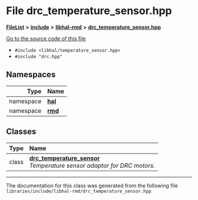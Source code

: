 

# File drc\_temperature\_sensor.hpp



[**FileList**](files.md) **>** [**include**](dir_cba0faac6e93618a6e2539705915bd70.md) **>** [**libhal-rmd**](dir_3a391231662e3c35ce1f8bf907d80c4f.md) **>** [**drc\_temperature\_sensor.hpp**](drc__temperature__sensor_8hpp.md)

[Go to the source code of this file](drc__temperature__sensor_8hpp_source.md)



* `#include <libhal/temperature_sensor.hpp>`
* `#include "drc.hpp"`













## Namespaces

| Type | Name |
| ---: | :--- |
| namespace | [**hal**](namespacehal.md) <br> |
| namespace | [**rmd**](namespacehal_1_1rmd.md) <br> |


## Classes

| Type | Name |
| ---: | :--- |
| class | [**drc\_temperature\_sensor**](classhal_1_1rmd_1_1drc__temperature__sensor.md) <br>_Temperature sensor adaptor for DRC motors._  |



















































------------------------------
The documentation for this class was generated from the following file `libraries/include/libhal-rmd/drc_temperature_sensor.hpp`

